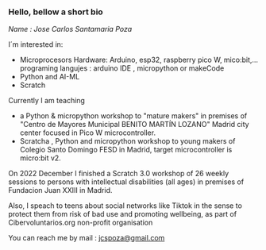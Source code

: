 ### Hello, bellow a short bio

*Name : Jose Carlos Santamaria Poza*

I´m interested in:
- Microprocesors Hardware: Arduino, esp32, raspberry pico W, mico:bit,... programing langujes : arduino IDE , micropython or makeCode
- Python and AI-ML
- Scratch

Currently I am teaching 
- a Python & micropython workshop to "mature makers" in premises of "Centro de Mayores Municipal BENITO MARTÍN LOZANO" Madrid city center focused in Pico W microcontroller. 
- Scratcha , Python and micropython workshop to young makers of Colegio Santo Domingo FESD in Madrid, target microcontroller is micro:bit v2. 

On 2022 December I finished a Scratch 3.0 workshop of 26 weekly sessions to persons with intellectual disabilities (all ages) in premises of Fundacion Juan XXIII in Madrid.

Also, I speach to teens about social networks like Tiktok in the sense to protect them from risk of bad use and promoting wellbeing, as part of Cibervoluntarios.org non-profit organisation

You can reach me by mail : jcspoza@gmail.com
